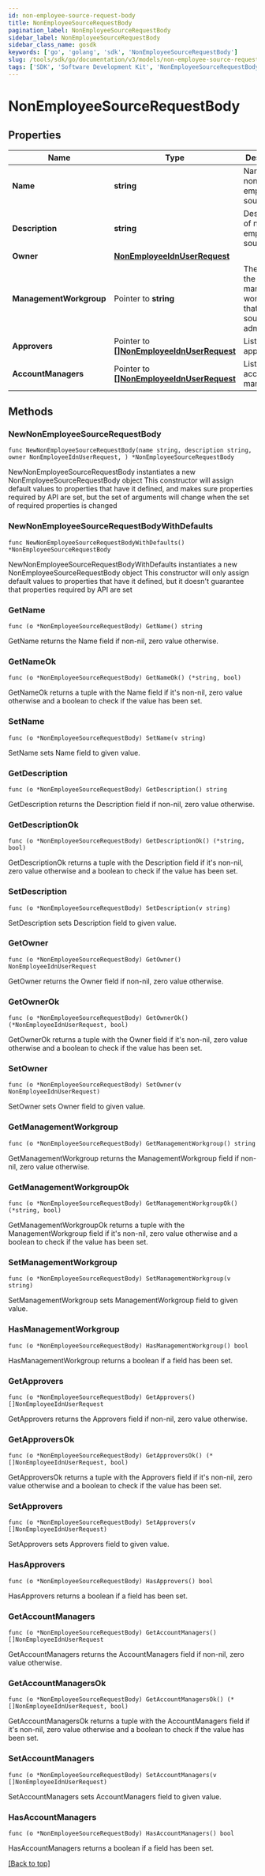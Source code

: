 ```yaml
---
id: non-employee-source-request-body
title: NonEmployeeSourceRequestBody
pagination_label: NonEmployeeSourceRequestBody
sidebar_label: NonEmployeeSourceRequestBody
sidebar_class_name: gosdk
keywords: ['go', 'golang', 'sdk', 'NonEmployeeSourceRequestBody'] 
slug: /tools/sdk/go/documentation/v3/models/non-employee-source-request-body
tags: ['SDK', 'Software Development Kit', 'NonEmployeeSourceRequestBody']
---
```


# NonEmployeeSourceRequestBody

## Properties

Name | Type | Description | Notes
------------ | ------------- | ------------- | -------------
**Name** | **string** | Name of non-employee source. | 
**Description** | **string** | Description of non-employee source. | 
**Owner** | [**NonEmployeeIdnUserRequest**](NonEmployeeIdnUserRequest) |  | 
**ManagementWorkgroup** | Pointer to **string** | The ID for the management workgroup that contains source sub-admins | [optional] 
**Approvers** | Pointer to [**[]NonEmployeeIdnUserRequest**](NonEmployeeIdnUserRequest) | List of approvers. | [optional] 
**AccountManagers** | Pointer to [**[]NonEmployeeIdnUserRequest**](NonEmployeeIdnUserRequest) | List of account managers. | [optional] 

## Methods

### NewNonEmployeeSourceRequestBody

`func NewNonEmployeeSourceRequestBody(name string, description string, owner NonEmployeeIdnUserRequest, ) *NonEmployeeSourceRequestBody`

NewNonEmployeeSourceRequestBody instantiates a new NonEmployeeSourceRequestBody object
This constructor will assign default values to properties that have it defined,
and makes sure properties required by API are set, but the set of arguments
will change when the set of required properties is changed

### NewNonEmployeeSourceRequestBodyWithDefaults

`func NewNonEmployeeSourceRequestBodyWithDefaults() *NonEmployeeSourceRequestBody`

NewNonEmployeeSourceRequestBodyWithDefaults instantiates a new NonEmployeeSourceRequestBody object
This constructor will only assign default values to properties that have it defined,
but it doesn't guarantee that properties required by API are set

### GetName

`func (o *NonEmployeeSourceRequestBody) GetName() string`

GetName returns the Name field if non-nil, zero value otherwise.

### GetNameOk

`func (o *NonEmployeeSourceRequestBody) GetNameOk() (*string, bool)`

GetNameOk returns a tuple with the Name field if it's non-nil, zero value otherwise
and a boolean to check if the value has been set.

### SetName

`func (o *NonEmployeeSourceRequestBody) SetName(v string)`

SetName sets Name field to given value.


### GetDescription

`func (o *NonEmployeeSourceRequestBody) GetDescription() string`

GetDescription returns the Description field if non-nil, zero value otherwise.

### GetDescriptionOk

`func (o *NonEmployeeSourceRequestBody) GetDescriptionOk() (*string, bool)`

GetDescriptionOk returns a tuple with the Description field if it's non-nil, zero value otherwise
and a boolean to check if the value has been set.

### SetDescription

`func (o *NonEmployeeSourceRequestBody) SetDescription(v string)`

SetDescription sets Description field to given value.


### GetOwner

`func (o *NonEmployeeSourceRequestBody) GetOwner() NonEmployeeIdnUserRequest`

GetOwner returns the Owner field if non-nil, zero value otherwise.

### GetOwnerOk

`func (o *NonEmployeeSourceRequestBody) GetOwnerOk() (*NonEmployeeIdnUserRequest, bool)`

GetOwnerOk returns a tuple with the Owner field if it's non-nil, zero value otherwise
and a boolean to check if the value has been set.

### SetOwner

`func (o *NonEmployeeSourceRequestBody) SetOwner(v NonEmployeeIdnUserRequest)`

SetOwner sets Owner field to given value.


### GetManagementWorkgroup

`func (o *NonEmployeeSourceRequestBody) GetManagementWorkgroup() string`

GetManagementWorkgroup returns the ManagementWorkgroup field if non-nil, zero value otherwise.

### GetManagementWorkgroupOk

`func (o *NonEmployeeSourceRequestBody) GetManagementWorkgroupOk() (*string, bool)`

GetManagementWorkgroupOk returns a tuple with the ManagementWorkgroup field if it's non-nil, zero value otherwise
and a boolean to check if the value has been set.

### SetManagementWorkgroup

`func (o *NonEmployeeSourceRequestBody) SetManagementWorkgroup(v string)`

SetManagementWorkgroup sets ManagementWorkgroup field to given value.

### HasManagementWorkgroup

`func (o *NonEmployeeSourceRequestBody) HasManagementWorkgroup() bool`

HasManagementWorkgroup returns a boolean if a field has been set.

### GetApprovers

`func (o *NonEmployeeSourceRequestBody) GetApprovers() []NonEmployeeIdnUserRequest`

GetApprovers returns the Approvers field if non-nil, zero value otherwise.

### GetApproversOk

`func (o *NonEmployeeSourceRequestBody) GetApproversOk() (*[]NonEmployeeIdnUserRequest, bool)`

GetApproversOk returns a tuple with the Approvers field if it's non-nil, zero value otherwise
and a boolean to check if the value has been set.

### SetApprovers

`func (o *NonEmployeeSourceRequestBody) SetApprovers(v []NonEmployeeIdnUserRequest)`

SetApprovers sets Approvers field to given value.

### HasApprovers

`func (o *NonEmployeeSourceRequestBody) HasApprovers() bool`

HasApprovers returns a boolean if a field has been set.

### GetAccountManagers

`func (o *NonEmployeeSourceRequestBody) GetAccountManagers() []NonEmployeeIdnUserRequest`

GetAccountManagers returns the AccountManagers field if non-nil, zero value otherwise.

### GetAccountManagersOk

`func (o *NonEmployeeSourceRequestBody) GetAccountManagersOk() (*[]NonEmployeeIdnUserRequest, bool)`

GetAccountManagersOk returns a tuple with the AccountManagers field if it's non-nil, zero value otherwise
and a boolean to check if the value has been set.

### SetAccountManagers

`func (o *NonEmployeeSourceRequestBody) SetAccountManagers(v []NonEmployeeIdnUserRequest)`

SetAccountManagers sets AccountManagers field to given value.

### HasAccountManagers

`func (o *NonEmployeeSourceRequestBody) HasAccountManagers() bool`

HasAccountManagers returns a boolean if a field has been set.


[[Back to top]](#) 


